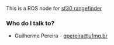 This is a ROS node for [sf30 rangefinder](http://www.lightware.co.za/shop/en/4-drone-altimeters)





### Who do I talk to? ###

* Guilherme Pereira - gpereira@ufmg.br